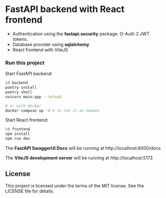 # FastAPI backend with React frontend

 - Authentication using the **fastapi.security** package. O-Auth 2 JWT tokens.
 - Database provider using **sqlalchemy**
 - React frontend with ViteJS 

### Run this project
Start FastAPI backend:
```bash
cd backend
poetry install
poetry shell
uvicorn main:app --reload

# or with docker 
docker compose up -d # to run it as daemon
```
Start React frontend:
```bash
cd frontend
npm install
npm run dev
```

The **FastAPI SwaggerUI Docs** will be running at http://localhost:8000/docs

The **ViteJS development server** will be running at http://localhost:5173

## License
This project is licensed under the terms of the MIT license. See the LICENSE file for details.
